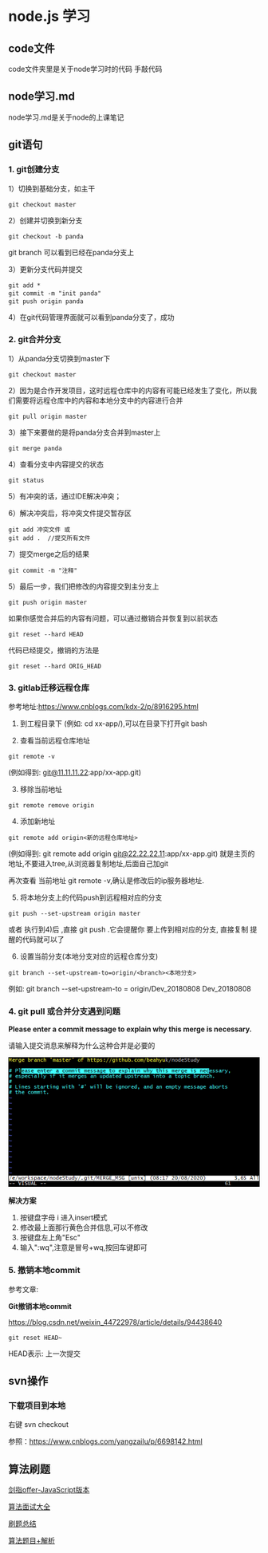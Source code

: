 # node.js 学习
## code文件
 code文件夹里是关于node学习时的代码
 手敲代码

## node学习.md
node学习.md是关于node的上课笔记

## git语句

### 1. git创建分支

1）切换到基础分支，如主干

```
git checkout master
```

2）创建并切换到新分支

```
git checkout -b panda
```

git branch 可以看到已经在panda分支上

3）更新分支代码并提交

```
git add *
git commit -m "init panda"
git push origin panda
```

4）在git代码管理界面就可以看到panda分支了，成功

### 2. git合并分支

1）从panda分支切换到master下

```
git checkout master
```

2）因为是合作开发项目，这时远程仓库中的内容有可能已经发生了变化，所以我们需要将远程仓库中的内容和本地分支中的内容进行合并

```
git pull origin master
```

3）接下来要做的是将panda分支合并到master上

```
git merge panda
```

4）查看分支中内容提交的状态

```
git status
```

5）有冲突的话，通过IDE解决冲突；

6）解决冲突后，将冲突文件提交暂存区

```
git add 冲突文件 或
git add .  //提交所有文件
```

7）提交merge之后的结果

```
git commit -m "注释"
```

5）最后一步，我们把修改的内容提交到主分支上

```
git push origin master
```

如果你感觉合并后的内容有问题，可以通过撤销合并恢复到以前状态

```
git reset --hard HEAD
```

代码已经提交，撤销的方法是

```
git reset --hard ORIG_HEAD
```

### 3. gitlab迁移远程仓库

参考地址:<https://www.cnblogs.com/kdx-2/p/8916295.html>

1) 到工程目录下 (例如: cd xx-app/),可以在目录下打开git bash

2) 查看当前远程仓库地址

```
git remote -v
```

(例如得到: git@11.11.11.22:app/xx-app.git)

3) 移除当前地址

````
git remote remove origin
````

4) 添加新地址

```
git remote add origin<新的远程仓库地址>
```

(例如得到: git remote add origin git@22.22.22.11:app/xx-app.git) 就是主页的地址,不要进入tree,从浏览器复制地址,后面自己加git

再次查看 当前地址 git remote -v,确认是修改后的ip服务器地址.

5) 将本地分支上的代码push到远程相对应的分支

```
git push --set-upstream origin master
```

或者 执行到4)后 ,直接 git push .它会提醒你 要上传到相对应的分支, 直接复制 提醒的代码就可以了

6) 设置当前分支(本地分支对应的远程仓库分支)

```
git branch --set-upstream-to=origin/<branch><本地分支>
```

例如: git branch --set-upstream-to = origin/Dev_20180808 Dev_20180808

### 4. git pull 或合并分支遇到问题

**Please enter a commit message to explain why this merge is necessary.**

请输入提交消息来解释为什么这种合并是必要的

![1597883097601](README.assets/1597883097601.png)

**解决方案**

1. 按键盘字母 i 进入insert模式
2. 修改最上面那行黄色合并信息,可以不修改
3. 按键盘左上角"Esc"
4. 输入":wq",注意是冒号+wq,按回车键即可

### 5. 撤销本地commit

参考文章: 

**Git撤销本地commit**

<https://blog.csdn.net/weixin_44722978/article/details/94438640>

```shell
git reset HEAD~
```

HEAD表示: 上一次提交

## svn操作

### 下载项目到本地

右键 svn checkout

参照：<https://www.cnblogs.com/yangzailu/p/6698142.html>

## 算法刷题

[剑指offer-JavaScript版本](https://github.com/piggerCoder/nowcoder-sword-offer)

[算法面试大全](https://github.com/14glwu/FEInterviewBox)

[刷题总结](<https://www.cnblogs.com/wuguanglin/p/SummaryOfJSDoAlgorithmProblem.html>)

[算法题目+解析](<https://www.cnblogs.com/wuguanglin/p/2dArrayFind.html>)


